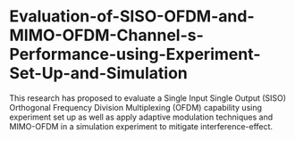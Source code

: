 # Evaluation-of-SISO-OFDM-and-MIMO-OFDM-Channel-s-Performance-using-Experiment-Set-Up-and-Simulation
This research has proposed to evaluate a Single Input Single Output (SISO) Orthogonal Frequency Division Multiplexing (OFDM) capability using experiment set up as well as apply adaptive modulation techniques and MIMO-OFDM in a simulation experiment to mitigate interference-effect.
